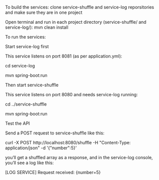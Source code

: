 To build the services: clone service-shuffle and service-log reporsitories and make sure they are in one project


Open terminal and run in each project directory (service-shuffle/ and service-log/): mvn clean install


To run the services: 


Start service-log first


This service listens on port 8081 (as per application.yml):


cd service-log


mvn spring-boot:run


Then start service-shuffle


This service listens on port 8080 and needs service-log running:


cd ../service-shuffle


mvn spring-boot:run


Test the API


Send a POST request to service-shuffle like this:


curl -X POST http://localhost:8080/shuffle -H "Content-Type: application/json" -d '{"number":5}'


you’ll get a shuffled array as a response, and in the service-log console, you’ll see a log like this:



[LOG SERVICE] Request received: {number=5}
